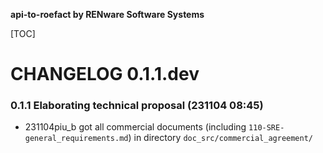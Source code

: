 **api-to-roefact by RENware Software Systems**

[TOC]


# CHANGELOG 0.1.1.dev


### 0.1.1 Elaborating technical proposal (231104 08:45)

* 231104piu_b got all commercial documents (including `110-SRE-general_requirements.md`) in directory `doc_src/commercial_agreement/`



